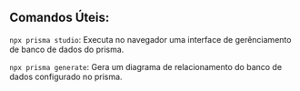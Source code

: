 ## Comandos Úteis:
``npx prisma studio``: Executa no navegador uma interface de gerênciamento de banco de dados do prisma.

``npx prisma generate``: Gera um diagrama de relacionamento do banco de dados configurado no prisma.
